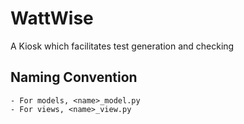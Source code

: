 # WattWise
A Kiosk which facilitates test generation and checking

## Naming Convention
    - For models, <name>_model.py
    - For views, <name>_view.py